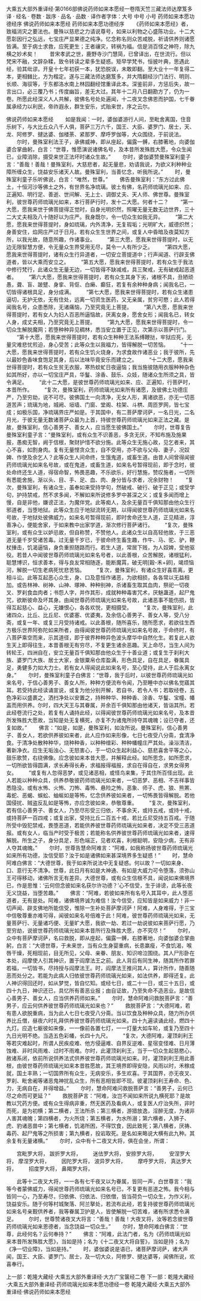 大乘五大部外重译经·第0166部佛说药师如来本愿经一卷隋天竺三藏法师达摩笈多译
· 经名 · 卷数 · 跋序
· 品名 · 品数 · 译作者字体：大号 中号 小号
药师如来本愿功德经序
佛说药师如来本愿经
药师如来本愿功德经序
　　《药师如来本愿经》者，致福消灾之要法也。曼殊以慈悲之力请说尊号，如来以利物之心盛陈功业。十二大愿彰因行之弘远，七宝庄严显果德之纯净。忆念称名则众苦咸脱，祈请供养则诸愿皆满。至于病士求救，应死更生；王者禳灾，转祸为福。信是消百怪之神符，除九横之妙术矣！
　　昔宋孝武之世，鹿野寺沙门慧简，已曾译出，在世流行。但以梵宋不融，文辞杂糅，致令转读之辈多生疑惑。矩早学梵书，恒披叶典，思遇此经，验其纰谬。开皇十七年初获一本，犹恐脱误，未敢即翻。至大业十一年复得二本，更相雠比，方为楷定。遂与三藏法师达磨笈多，并大隋翻经沙门法行、明则、长顺、海驭等，于东都洛水南上林园翻经馆重译此本。深鉴前非，方惩后失，故一言出口，必三覆乃书；传度幽旨，差无大过。其年十二月八日翻勘方了，仍为一卷。所愿此经深义人人共解，彼佛名号处处遍闻，十二夜叉念佛恩而护国，七千眷属承经力以利民，帝祚遐永，群生安乐，式贻来世，序之云尔。

佛说药师如来本愿经
　　如是我闻：一时，婆伽婆游行人间，至毗舍离国，住音乐树下，与大比丘众八千人俱，菩萨三万六千，国王、大臣、婆罗门、居士，天、龙、阿修罗、揵达婆、伽楼荼、紧那罗、摩呼罗伽等，大众围绕，于前说法。
　　尔时，曼殊室利法王子，承佛威神，即从座起，偏露一髆，右膝著地，向婆伽婆合掌曲躬，白言：“世尊，惟愿演说诸佛名号，及本昔所发殊胜大愿，令众生闻已，业障消除，摄受来世正法坏时诸众生故。”
　　尔时，婆伽婆赞曼殊室利童子言：“善哉！善哉！曼殊室利，大慈悲者，起无量悲，劝请我说，为欲义利种种业障所缠众生，饶益安乐诸天人故。曼殊室利，当善忆念，听我所说。”
　　时，曼殊室利童子乐听佛说，白言：“唯然，世尊。”
　　佛告曼殊室利：“东方过此佛土，十恒河沙等佛土之外，有世界名净琉璃。彼土有佛，名药师琉璃光如来、应、正遍知、明行足、善逝、世间解、无上士、调御丈夫、天人师、佛世尊。曼殊室利，彼世尊药师琉璃光如来，本行菩萨行时，发十二大愿。何者十二？
　　“第一大愿，愿我来世于佛菩提得正觉时，自身光明炽然，照曜无量无数无边世界，三十二大丈夫相及八十随好以为庄严。我身既尔，令一切众生如我无异。
　　“第二大愿，愿我来世得菩提时，身如琉璃，内外清净，无复瑕垢；光明旷大，威德炽然；身善安住，焰网庄严过于日月。若有众生生世界之间，或复人中昏暗及夜莫知方所，以我光故，随意所趣，作诸事业。
　　“第三大愿，愿我来世得菩提时，以无边无限智慧方便，令无量众生界受用无尽，莫令一人有所少乏。
　　“第四大愿，愿我来世得菩提时，诸有众生行异道者，一切安立菩提道中；行声闻道、行辟支佛道者，皆以大乘而安立之。
　　“第五大愿，愿我来世得菩提时，若有众生于我法中修行梵行，此诸众生无量无边，一切皆得不缺减戒，具三聚戒，无有破戒起恶道者。
　　“第六大愿，愿我来世得菩提时，若有众生其身下劣，诸根不具，丑陋顽愚，聋、盲、跛躄、身挛、背伛、白癞、癫狂，若复有余种种身病；闻我名已，一切皆得诸根具足，身分成满。
　　“第七大愿，愿我来世得菩提时，若有众生诸患逼切，无护无依，无有住处，远离一切资生医药，又无亲属，贫穷可愍；此人若得闻我名号，众患悉除，无诸痛恼，乃至究竟无上菩提。
　　“第八大愿，愿我来世得菩提时，若有女人为妇人百恶所逼恼故，厌离女身，愿舍女形；闻我名已，转女人身，成丈夫相，乃至究竟无上菩提。
　　“第九大愿，愿我来世得菩提时，令一切众生解脱魔网；若堕种种异见稠林，悉当安立置于正见，次第示以菩萨行门。
　　“第十大愿，愿我来世得菩提时，若有众生种种王法系缚鞭挞，牢狱应死，无量灾难悲忧煎迫，身心受苦；此等众生以我福力，皆得解脱一切苦恼。
　　“十一大愿，愿我来世得菩提时，若有众生饥火烧身，为求食故作诸恶业；我于彼所，先以最妙色香味食饱足其身，后以法味毕竟安乐而建立之。
　　“十二大愿，愿我来世得菩提时，若有众生贫无衣服，寒热蚊虻日夜逼恼；我当施彼随用衣服种种杂色如其所好，亦以一切宝庄严具，华鬘、涂香、鼓乐、众妓，随诸众生所须之具，皆令满足。
　　“此十二大愿，是彼世尊药师琉璃光如来、应、正遍知，行菩萨时，本昔所作。
　　“复次，曼殊室利，药师琉璃光如来所有诸愿，及彼佛土功德庄严，乃至穷劫，说不可尽。彼佛国土一向清净，无女人形，离诸欲恶，亦无一切恶道苦声；琉璃为地，城阙、垣墙、门窗、堂阁、柱架、斗栱、周匝罗网，皆七宝成；如极乐国，净琉璃界庄严如是。于其国中，有二菩萨摩诃萨，一名日光，二名月光，于彼无量无数诸菩萨众最为上首，持彼世尊药师琉璃光如来正法之藏。是故，曼殊室利，信心善男子、善女人，应当愿生彼佛国土。”
　　尔时，世尊复告曼殊室利童子言：“曼殊室利，或有众生不识善恶，多贪无厌，不知布施及施果报，愚痴无智，阙于信根，聚财护惜不欲分施。此等众生无施心故，见乞者来，其心不喜，如割身肉。复有无量悭贪众生，自不受用，亦不欲与父母、妻子，况奴婢、作使及余乞人？此等众生人间命终，生饿鬼道，或畜生道。由昔人间曾得闻彼药师琉璃光如来名号故，或在鬼道，或畜生道，如来名号暂得现前，即于念时，彼处命终还生人道，得宿命智，怖畏恶趣，不乐欲乐，好行慧施，赞叹施者，一切所有悉能舍施，渐以头、目、手、足、血、肉、身分皆与求者，况余财物！
　　“复次，曼殊室利，有诸众生，虽奉如来受持学句，然破戒、破行、破于正见；或受学句，护持禁戒，然不求多闻，不解如来所说修多罗中甚深之义；或复多闻而增上慢，自是非他，嫌谤正法，为魔伴党。此等痴人，及余无量百千俱知那由他众生行邪道者，当堕地狱。此等众生应于地狱流转无期，以得闻彼世尊药师琉璃光如来名号故，于地狱处彼佛威力，如来名号暂得现前，即时舍命还生人道，正见精进，淳善净心，便能舍家，于如来教中出家学道，渐次修行菩萨诸行。
　　“复次，曼殊室利，或有众生以妒忌故，但自称赞，不赞他人。此诸众生以自高轻他故，于三恶道无量千岁受诸苦毒。过无量千岁已，于彼命终生畜生趣，作牛、马、驼、驴，鞭杖捶击，饥渴逼恼，身负重担随路而行。若生人道，常居下贱，为人奴婢，受他驱役。若昔人中闻彼世尊药师琉璃光如来名号者，以此善根，众苦解脱，诸根猛利，聪慧博识，恒求善本，得与良友常相随逐，能断魔罥，破无明[穀-禾+卵]，竭烦恼河，解脱一切生老病死忧悲苦恼。
　　“复次，曼殊室利，有诸众生好喜乖离，更相斗讼。此等互起恶心众生，身、口及意恒作诸恶，为欲相损，各各常以无益相加。或告林神、树神、山神、塚神、种种别神，杀诸畜生取其血肉，祭祀一切夜叉、罗刹食血肉者；书怨人字，并作其形，成就种种毒害咒术，厌魅蛊道，起尸鬼咒，欲断彼命及坏其身。由闻世尊药师琉璃光如来名号故，此诸恶事不能伤损，皆得互起慈心、益心，无嫌恨心，各各欢悦，更相摄受。
　　“复次，曼殊室利，此诸四众，比丘、比丘尼、优婆塞、优婆夷，及余信心善男子、善女人等，受八分斋，或复一年、或复三月受持诸戒。以此善根，随所喜乐，随所愿求，若欲往生西方极乐世界阿弥陀如来所者，由得闻彼世尊药师琉璃光如来名号故，于命终时，有八菩萨乘空而来，示其道径，即于彼界种种异色波头摩华中自然化生。若复此人欲生天上即得往生，本昔善根无有穷尽，不复更生诸余恶趣。天上命尽，当生人间为转轮王，四洲自在，安立无量百千俱知那由他众生于十善业道；或复生于刹利大族、婆罗门大族、居士大家，金银粟帛仓库盈满，形色具足，自在具足，眷属具足，勇健多力如大力士。若有女人得闻说此如来名号，至心受持，此人于后永离女身。”
　　尔时，曼殊室利童子白佛言：“世尊，我于后时，以彼世尊药师琉璃光如来名号，于信心善男子、善女人所，种种方便流布令闻，乃至睡中亦以佛名觉寤其耳。若受持此经读诵宣说，或复为他分别开解，若自书，若令人书；若取经卷，五色净彩以盛裹之，洒扫净处以安置之，持种种华、种种香、涂香、华鬘、宝幢、幡盖而用供养。尔时，四大天王与其眷属，并余百千俱知那由他诸天，皆诣其所。若此经卷流行之处，若复有人诵持此经，以得闻彼世尊药师琉璃光如来名号，及本昔所发殊胜大愿故，当知是处无复横死，亦复不为诸鬼所持夺其魂魄；设已夺者，还复如故。”
　　佛言：“如是，如是，曼殊室利，如汝所说。曼殊室利，信心善男子、善女人，若欲供养彼如来者，此人应作如来形像，七日七夜受八分斋，食清净食。于清净处散种种华，烧种种香，以种种缯彩、种种幡幢庄严其处。澡浴清洁，著新净衣。应生无垢浊心、无怒害心，于一切众生起利益心、慈悲喜舍平等之心，鼓乐歌赞，右绕佛像。应念彼如来本昔大愿，并解释此经。如所思念，如所愿求，一切所欲皆得圆满，求长寿得长寿，求福报得福报，求自在得自在，求男女得男女。
　　“或复有人忽得恶梦，或见诸恶相，或怪鸟来集，于其住所百怪出现。此人若能以种种众具，供养恭敬彼药师琉璃光如来者，一切恶梦、恶相、不吉祥事皆悉隐没。或有水怖、火怖、刀怖、毒怖、悬险之怖，恶象、师子、虎、狼、熊罴、毒蛇、恶蝎、蜈蚣、蚰蜒如是等怖，忆念供养彼如来者，一切怖畏皆得解脱。若他国侵扰、贼盗反乱如是等怖，亦应念彼如来，恭敬尊重。
　　“复次，曼殊室利，若有信心善男子、善女人，乃至尽形受三归依，不事余天，或持五戒，或持十戒，或持菩萨一百四戒；或复出家，受持比丘二百五十戒，若比丘尼受持五百戒。于随所受中毁犯禁戒，畏堕恶道，若能供养彼世尊药师琉璃光如来者，决定不受三恶道报。或有女人，临当产时受于极苦；若能称名供养彼世尊药师琉璃光如来者，速得解脱。所生之子，身分具足，形色端正，见者欢喜，利根聪明，安隐少病，无有非人夺其魂魄。”
　　尔时，世尊告慧命阿难言：“阿难，如我称扬彼世尊药师琉璃光如来所有功德，汝信受耶？汝于如是诸佛如来甚深境界多生疑惑！”
　　时，慧命阿难白佛言：“大德世尊，我于如来所说法中无复疑惑。何以故？一切如来身、口、意行无不清净。世尊，此日月有如是大神通、有如是大威力可令堕落，须弥山王可得移动，诸佛所言无有差异。大德世尊，或有众生信根不具，闻说如来佛境界已，作是思惟：‘云何但念彼如来名获尔许功德？’心不信受，生于诽谤，此等长夜无义饶益，当堕苦趣。”
　　佛言：“阿难，若彼如来所有名号入其耳中，此人堕恶道者，无有是处。阿难，诸佛境界诚为难信！汝今信受，应知皆是如来威力！非一切声闻、辟支佛地所能信受，惟除一生补处菩萨摩诃萨！阿难，人身难得，于三宝中信敬尊重亦难可得，闻彼如来名号倍难于此！阿难，彼世尊药师琉璃光如来，无量菩萨行、无量诸巧便、无量旷大愿，我欲一劫、若过一劫说彼如来菩萨行愿，乃至穷劫，说彼世尊药师琉璃光如来本昔所行及殊胜大愿，亦不究尽！”
　　尔时，众中有菩萨摩诃萨，名曰救脱，即从座起，偏露一髆，右膝著地，向婆伽婆合掌曲躬，白言：“大德世尊，于未来世，当有众生身婴重病，长患羸瘦，不食饥渴，喉唇干燥，死相现前，目无所见，父母、亲眷、朋友、知识啼泣围绕。其人尸形卧在本处，阎摩使人引其神识，置于阎摩法王之前。此人背后有同生神，随其所作若罪若福，一切皆书，尽持授与阎摩法王。时，阎摩法王推问其人，算计所作，随善随恶而处分之。若能为此病人归依彼世尊药师琉璃光如来，如法供养，即得还复。此人神识得回还时，如从梦觉，皆自忆知。或经七日，或二十一日，或三十五日，或四十九日，神识还已，具忆所有善恶业报；由自证故，乃至失命不造恶业。是故信心善男子、善女人，应当供养药师如来。”
　　尔时，慧命阿难问救脱菩萨言：“善男子，应云何供养彼世尊药师琉璃光如来也？”
　　救脱菩萨言：“大德阿难，若有患人欲脱重病，当为此人七日七夜受八分斋。当以饮食及种种众具，随力所办供养比丘僧，昼夜六时礼拜供养彼世尊药师琉璃光如来。四十九遍读诵此经，燃四十九灯。应造七躯彼如来像，一一像前各置七灯，一一灯量大如车轮，或复乃至四十九日光明不绝。当造五色彩幡，长四十九尺。
　　“复次，大德阿难，灌顶刹利王等若灾难起时，所谓人民疾疫难、他方侵逼难、自界反逆难、星宿变怪难、日月薄蚀难、非时风雨难、过时不雨难。尔时，此灌顶刹利王，当于一切众生起慈愍心，赦诸系闭，依前所说供养法式供养彼世尊药师琉璃光如来。时，灌顶刹利王用此善根，由彼世尊药师琉璃光如来本昔胜愿故，其王境界即得安隐，风雨以时，禾稼成就，国土丰熟；一切国界所有众生，无病安乐，多生欢喜。于其国界，亦无夜叉、罗刹、毗舍阇等诸恶鬼神扰乱众生，所有恶相皆即不现。彼灌顶刹利王寿命、色、力，无病自在，并得增益。”
　　尔时，慧命阿难问救脱菩萨言：“善男子，云何已尽之命而可更延？”
　　救脱菩萨言：“阿难，汝岂不闻如来所说九横死耶？是故教以咒药方便。或有众生得病非重，然无医药及看病人，或复医人疗治失所，非时而死，是为初横；第二横者，王法所杀；第三横者，游猎放逸，淫醉无度，为诸非人害其魂魄；第四横者，为火所烧；第五横者，为水所溺；第六横者，入狮子、虎、豹诸恶兽中；第七横者，饥渴所困，不得饮食，因此致死；第八横者，厌祷、毒药、起尸鬼等之所损害；第九横者，投岩取死。是名如来略说大横有此九种。其余复有无量诸横。”
　　尔时，众中有十二夜叉大将，俱在会坐，所谓：

　　宫毗罗大将， 跋折罗大将，
　　迷佉罗大将， 安捺罗大将，
　　安涅罗大将， 摩涅罗大将，
　　因陀罗大将， 波异罗大将，
　　摩呼罗大将， 真达罗大将，
　　招度罗大将， 鼻羯罗大将，

　　此等十二夜叉大将，一一各有七千夜叉以为眷属，皆同一声，白世尊言：“我等今者蒙佛威力，得闻世尊药师琉璃光如来名号已，不复更有恶道之怖。我今相与皆同一心，乃至寿尽，归依佛、归依法、归依僧，皆当荷负一切众生，为作义利，饶益安乐。随于何等村城聚落、阿兰拏处，若流布此经，若复持彼世尊药师琉璃光如来名号亲觐供养者，我等眷属卫护是人，皆使解脱一切苦难，诸有所求悉令满足。
　　尔时，世尊赞诸夜叉大将言：“善哉！善哉！大夜叉将，汝等若念彼世尊药师琉璃光如来恩德者，当念饶益一切众生。”
　　尔时，慧命阿难白佛言：“世尊，此经何名？云何奉持？”
　　佛言：“阿难，此法门者，名为《药师琉璃光如来本昔所发殊胜大愿》，当如是持；名为《十二夜叉大将自誓》，当如是持；名为《净一切业障》，当如是持。”
　　时，婆伽婆说是语已，诸菩萨摩诃萨，诸大声闻，国王、大臣、婆罗门、居士，及一切大众，阿修罗、揵达婆等，闻佛所说，欢喜奉行。

上一部：乾隆大藏经·大乘五大部外重译经·大方广宝箧经二卷
下一部：乾隆大藏经·大乘五大部外重译经·药师琉璃光如来本愿功德经一卷
乾隆大藏经·大乘五大部外重译经·佛说药师如来本愿经